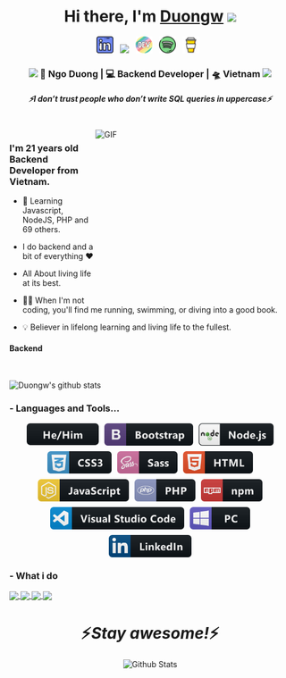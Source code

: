 <div align="center">
   <h1>Hi there, I'm <a href="https://hemant.codes">Duongw</a> 
    <img src="https://media.giphy.com/media/hvRJCLFzcasrR4ia7z/giphy.gif" width="25px">
   </h1>
</div>

<p align='center'>
  <a href="https://www.linkedin.com/in/duy-duongw-008a8a25b/"><img height="30" src="https://raw.githubusercontent.com/8bithemant/8bithemant/master/linkedin.png?raw=true"></a>&nbsp;&nbsp;
  <a href=""><img height="30" src="https://upload.wikimedia.org/wikipedia/commons/a/a5/Instagram_icon.png"></a>&nbsp;&nbsp;
  <a href=""><img height="30" src="https://raw.githubusercontent.com/8bithemant/8bithemant/master/devto.png?raw=true"></a>&nbsp;&nbsp;
  <a href=""><img height="30" src="https://raw.githubusercontent.com/8bithemant/8bithemant/master/spotify.png?raw=true"></a>&nbsp;&nbsp;
  <a href=""><img height="30" src="https://raw.githubusercontent.com/8bithemant/8bithemant/master/coffee.jpg?raw=true"></a>&nbsp;&nbsp;
</p>

<div align="center">
  <h3>
    <img src="https://media.giphy.com/media/WUlplcMpOCEmTGBtBW/giphy.gif" width="30"> 🙎 Ngo Duong | 💻 Backend Developer | 🛸 Vietnam 
    <img src="https://media.giphy.com/media/WUlplcMpOCEmTGBtBW/giphy.gif" width="30">
  </h3>
</div>

<h5 align="center">
  <i>⚡️I don’t trust people who don’t write SQL queries in uppercase⚡️</i>
</h5>

<br/>
<img align="right" height="300px" width="350px" alt="GIF" src="https://media3.giphy.com/media/v1.Y2lkPTc5MGI3NjExandnejI4NDdsMGZ2cnY1YW5zeWd5cTFkaTNkdXRvZ2swZGdndHlrNCZlcD12MV9pbnRlcm5hbF9naWZfYnlfaWQmY3Q9Zw/eVAvDEtEZscg5Ctobx/giphy.gif" />

<p align="center">
  <h3> I'm 21 years old Backend Developer from Vietnam.</h3>
</p>

- 🥀 Learning Javascript, NodeJS, PHP and 69 others.

- I do backend and a bit of everything :heart:

- All About living life at its best.

- 🏃‍♂️ When I'm not coding, you'll find me running, swimming, or diving into a good book.  

- 💡 Believer in lifelong learning and living life to the fullest.  

<p align="center">
  <h4> Backend </h4>
</p>
<br/>


![Duongw's github stats](https://github-readme-stats-git-masterrstaa-rickstaa.vercel.app/api?username=NgoDuongwww&show_icons=true&theme=tokyonight&hide=contribs,prs,issues)   

### - Languages and Tools...

<p align="center">
  <!-- Icons from https://github.com/MikeCodesDotNET/ColoredBadges -->
  <div style="display: flex; justify-content: center; flex-wrap: wrap; gap: 10px;"> 
    <img src="img/svg/hehim.svg" alt="hehim" height="40">
    <img src="img/svg/bootstrap.svg" alt="bootstrap" height="40">
    <img src="img/svg/nodejs.svg" alt="nodejs" height="40">
    <img src="img/svg/css3.svg" alt="css3" height="40">
    <img src="img/svg/sass.svg" alt="sass" height="40">
    <img src="img/svg/html.svg" alt="html" height="40"> 
    <img src="img/svg/js.svg" alt="js" height="40">
    <img src="img/svg/php.svg" alt="php" height="40">
    <img src="img/svg/npm.svg" alt="npm" height="40">
    <img src="img/svg/visualstudio_code.svg" alt="visualstudio_code" height="40">
    <img src="img/svg/pc.svg" alt="pc" height="40">
    <img src="img/svg/linkedin.svg" alt="linkedin" height="40">
  </div>
</p>

 ### - What i do

 <!-- web_sunao_pc -->
<a href="https://github.com/NgoDuongwww/web_sunao_pc/">
  <!-- Change the `github-readme-stats.anuraghazra1.vercel.app` to `github-readme-stats.vercel.app`  -->
  <img align="center" src="https://github-readme-stats.anuraghazra1.vercel.app/api/pin/?username=NgoDuongwww&repo=web_sunao_pc&theme=tokyonight" />
</a>

 <!-- web_ba_tuyet -->
<a href="https://github.com/NgoDuongwww/web_ba_tuyet">
  <!-- Change the `github-readme-stats.anuraghazra1.vercel.app` to `github-readme-stats.vercel.app`  -->
  <img align="center" src="https://github-readme-stats.anuraghazra1.vercel.app/api/pin/?username=NgoDuongwww&repo=web_ba_tuyet&theme=tokyonight" />
</a>     

<!-- web_trac_nghiem -->
<a href="https://github.com/NgoDuongwww/web_trac_nghiem/">
  <!-- Change the `github-readme-stats.anuraghazra1.vercel.app` to `github-readme-stats.vercel.app`  -->
  <img align="center" src="https://github-readme-stats.anuraghazra1.vercel.app/api/pin/?username=NgoDuongwww&repo=web_trac_nghiem&theme=tokyonight" />
</a>    

<!-- quan_ly_benh_nhan -->
<a href="https://github.com/NgoDuongwww/quan_ly_benh_nhan/">
  <!-- Change the `github-readme-stats.anuraghazra1.vercel.app` to `github-readme-stats.vercel.app`  -->
  <img align="center" src="https://github-readme-stats.anuraghazra1.vercel.app/api/pin/?username=NgoDuongwww&repo=quan_ly_benh_nhan&theme=tokyonight" />
</a> 

<h1 align='center'>⚡️<i>Stay awesome!</i>⚡️</h1>

<p align="center">
        <img src="https://raw.githubusercontent.com/mayhemantt/mayhemantt/Update/svg/Bottom.svg" alt="Github Stats" />
</p>
